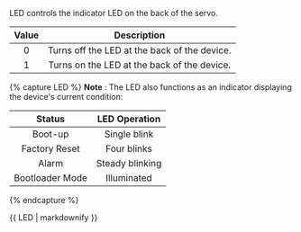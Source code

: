 LED controls the indicator LED on the back of the servo.

| Value |  Description                                 |
| :---: | :------------------------------------------: |
| 0     | Turns off the LED at the back of the device. |
| 1     | Turns on the LED at the back of the device.  |


{% capture LED %}
**Note** : The LED also functions as an indicator displaying the device's current condition:

| Status        | LED Operation   |
|:-------------:|:---------------:|
| Boot-up       | Single blink    |
| Factory Reset | Four blinks     |
| Alarm         | Steady blinking |
|Bootloader Mode| Illuminated     |
{% endcapture %}

<div class="notice">{{ LED | markdownify }}</div>
